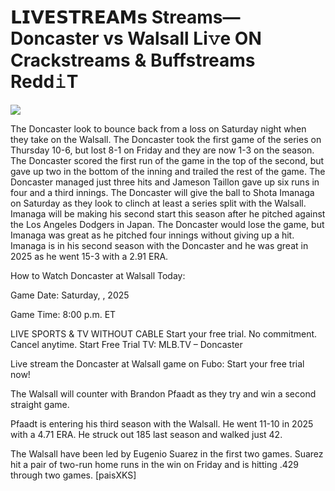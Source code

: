 # 𝗟𝗜𝗩𝗘𝗦𝗧𝗥𝗘𝗔𝗠𝘀 Streams— Doncaster vs Walsall Li𝚟e ON Crackstreams & Buffstreams Redd𝚒T  
  
  
[![](https://i.imgur.com/qSNzIqt.png)](https://movie.rssnews.media/QhwGtMZwm.php)  
  
The Doncaster look to bounce back from a loss on Saturday night when they take on the Walsall. The Doncaster took the first game of the series on Thursday 10-6, but lost 8-1 on Friday and they are now 1-3 on the season. The Doncaster scored the first run of the game in the top of the second, but gave up two in the bottom of the inning and trailed the rest of the game. The Doncaster managed just three hits and Jameson Taillon gave up six runs in four and a third innings. The Doncaster will give the ball to Shota Imanaga on Saturday as they look to clinch at least a series split with the Walsall. Imanaga will be making his second start this season after he pitched against the Los Angeles Dodgers in Japan. The Doncaster would lose the game, but Imanaga was great as he pitched four innings without giving up a hit. Imanaga is in his second season with the Doncaster and he was great in 2025 as he went 15-3 with a 2.91 ERA.

How to Watch Doncaster at Walsall Today:

Game Date: Saturday, , 2025

Game Time: 8:00 p.m. ET

LIVE SPORTS & TV WITHOUT CABLE
Start your free trial. No commitment. Cancel anytime.
Start Free Trial
TV: MLB.TV – Doncaster

Live stream the Doncaster at Walsall game on Fubo: Start your free trial now!

The Walsall will counter with Brandon Pfaadt as they try and win a second straight game.

Pfaadt is entering his third season with the Walsall. He went 11-10 in 2025 with a 4.71 ERA. He struck out 185 last season and walked just 42.

The Walsall have been led by Eugenio Suarez in the first two games. Suarez hit a pair of two-run home runs in the win on Friday and is hitting .429 through two games. [paisXKS]